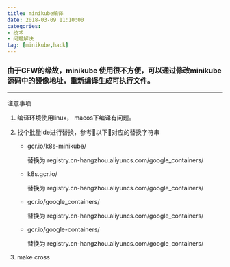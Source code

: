 ```yaml
---
title: minikube编译
date: 2018-03-09 11:10:00
categories: 
- 技术
- 问题解决
tag: [minikube,hack]
---
```

### 由于GFW的缘故，minikube 使用很不方便，可以通过修改minikube源码中的镜像地址，重新编译生成可执行文件。
---
注意事项

1. 编译环境使用linux，  macos下编译有问题。

2. 找个批量ide进行替换，参考以下对应的替换字符串

    -  gcr.io/k8s-minikube/ 

        替换为  registry.cn-hangzhou.aliyuncs.com/google_containers/
    - k8s.gcr.io/

        替换为  registry.cn-hangzhou.aliyuncs.com/google_containers/

    - gcr.io/google_containers/

        替换为  registry.cn-hangzhou.aliyuncs.com/google_containers/

    - gcr.io/google-containers/

        替换为  registry.cn-hangzhou.aliyuncs.com/google_containers/

3. make cross